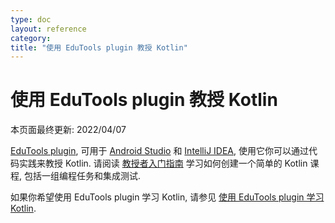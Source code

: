 ```yaml
---
type: doc
layout: reference
category:
title: "使用 EduTools plugin 教授 Kotlin"
---
```


# 使用 EduTools plugin 教授 Kotlin

本页面最终更新: 2022/04/07

[EduTools plugin](https://plugins.jetbrains.com/plugin/10081-edutools), 可用于 
[Android Studio](https://developer.android.com/studio)
和
[IntelliJ IDEA](https://www.jetbrains.com/idea/),
使用它你可以通过代码实践来教授 Kotlin.
请阅读 [教授者入门指南](https://www.jetbrains.com/help/education/educator-start-guide.html?section=Kotlin)
学习如何创建一个简单的 Kotlin 课程, 包括一组编程任务和集成测试.

如果你希望使用 EduTools plugin 学习 Kotlin, 请参见 [使用 EduTools plugin 学习 Kotlin](edu-tools-learner.html).
